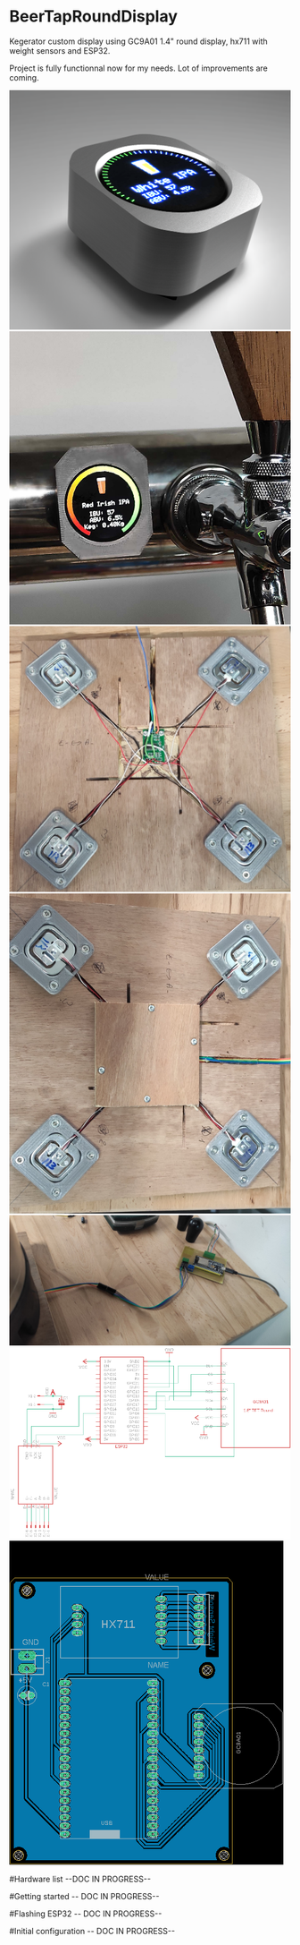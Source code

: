 # BeerTapRoundDisplay
Kegerator custom display using GC9A01 1.4" round display, hx711 with weight sensors and ESP32.

Project is fully functionnal now for my needs. Lot of improvements are coming. 


![display](./doc/render1.png)
![display](./doc/LevelScreen.jpg)
![display](./doc/IMG_20220629_183823.jpg)
![display](./doc/IMG_20220629_185508.jpg)
![display](./doc/IMG_20220629_192014.jpg)
![display](./doc/schema.png)
![display](./doc/PCB.png)


#Hardware list
--DOC IN PROGRESS--

#Getting started
-- DOC IN PROGRESS--

#Flashing ESP32
-- DOC IN PROGRESS--

#Initial configuration
-- DOC IN PROGRESS--







